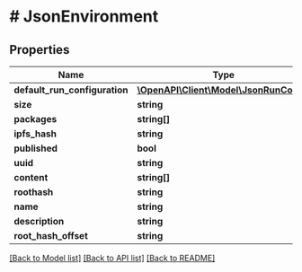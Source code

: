 # # JsonEnvironment

## Properties

Name | Type | Description | Notes
------------ | ------------- | ------------- | -------------
**default_run_configuration** | [**\OpenAPI\Client\Model\JsonRunConfig**](JsonRunConfig.md) |  | [optional]
**size** | **string** |  | [optional]
**packages** | **string[]** |  | [optional]
**ipfs_hash** | **string** |  | [optional]
**published** | **bool** |  | [optional]
**uuid** | **string** |  | [optional]
**content** | **string[]** |  | [optional]
**roothash** | **string** |  | [optional]
**name** | **string** |  | [optional]
**description** | **string** |  | [optional]
**root_hash_offset** | **string** |  | [optional]

[[Back to Model list]](../../README.md#models) [[Back to API list]](../../README.md#endpoints) [[Back to README]](../../README.md)
